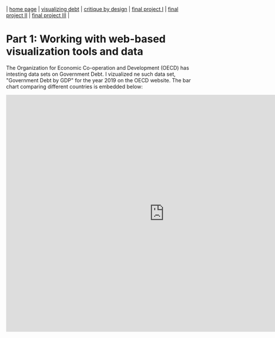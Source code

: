 | [home page](https://cmustudent.github.io/tswd-portfolio-templates/) | [visualizing debt](visualizing-government-debt) | [critique by design](critique-by-design) | [final project I](final-project-part-one) | [final project II](final-project-part-two) | [final project III](final-project-part-three) |

# Part 1: Working with web-based visualization tools and data
The Organization for Economic Co-operation and Development (OECD) has intesting data sets on Government Debt. I vizualized ne such data set, "Government Debt by GDP" for the year 2019 on the OECD website. The bar chart comparing different countries is embedded below:

<iframe src="https://data.oecd.org/chart/6XS6" width="860" height="645" style="border: 0" mozallowfullscreen="true" webkitallowfullscreen="true" allowfullscreen="true"><a href="https://data.oecd.org/chart/6XS6" target="_blank">OECD Chart: General government debt, Total, % of GDP, Annual, 2019</a></iframe>

